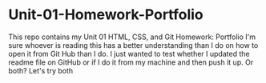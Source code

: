 # Unit-01-Homework-Portfolio
This repo contains my Unit 01 HTML, CSS, and Git Homework: Portfolio
I'm sure whoever is reading this has a better understanding than I do on how to open it from Git Hub than I do. I just wanted to test whether I updated the readme file on GitHub or if I do it from my machine and then push it up. Or both? Let's try both
